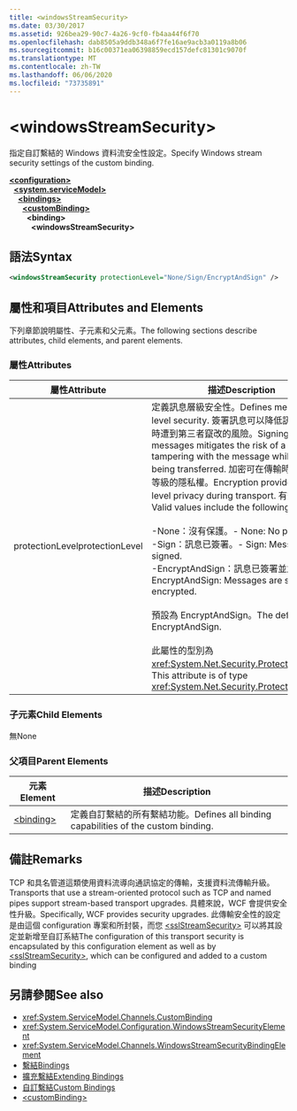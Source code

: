 ```yaml
---
title: <windowsStreamSecurity>
ms.date: 03/30/2017
ms.assetid: 926bea29-90c7-4a26-9cf0-fb4aa44f6f70
ms.openlocfilehash: dab8505a9ddb348a6f7fe16ae9acb3a0119a8b06
ms.sourcegitcommit: b16c00371ea06398859ecd157defc81301c9070f
ms.translationtype: MT
ms.contentlocale: zh-TW
ms.lasthandoff: 06/06/2020
ms.locfileid: "73735891"
---
```

# \<windowsStreamSecurity>
<span data-ttu-id="3c9ba-101">指定自訂繫結的 Windows 資料流安全性設定。</span><span class="sxs-lookup"><span data-stu-id="3c9ba-101">Specify Windows stream security settings of the custom binding.</span></span>  
  
[**\<configuration>**](../configuration-element.md)\
&nbsp;&nbsp;[**\<system.serviceModel>**](system-servicemodel.md)\
&nbsp;&nbsp;&nbsp;&nbsp;[**\<bindings>**](bindings.md)\
&nbsp;&nbsp;&nbsp;&nbsp;&nbsp;&nbsp;[**\<customBinding>**](custombinding.md)\
&nbsp;&nbsp;&nbsp;&nbsp;&nbsp;&nbsp;&nbsp;&nbsp;**\<binding>**\
&nbsp;&nbsp;&nbsp;&nbsp;&nbsp;&nbsp;&nbsp;&nbsp;&nbsp;&nbsp;**\<windowsStreamSecurity>**  
  
## <a name="syntax"></a><span data-ttu-id="3c9ba-102">語法</span><span class="sxs-lookup"><span data-stu-id="3c9ba-102">Syntax</span></span>  
  
```xml  
<windowsStreamSecurity protectionLevel="None/Sign/EncryptAndSign" />
```  
  
## <a name="attributes-and-elements"></a><span data-ttu-id="3c9ba-103">屬性和項目</span><span class="sxs-lookup"><span data-stu-id="3c9ba-103">Attributes and Elements</span></span>  
 <span data-ttu-id="3c9ba-104">下列章節說明屬性、子元素和父元素。</span><span class="sxs-lookup"><span data-stu-id="3c9ba-104">The following sections describe attributes, child elements, and parent elements.</span></span>  
  
### <a name="attributes"></a><span data-ttu-id="3c9ba-105">屬性</span><span class="sxs-lookup"><span data-stu-id="3c9ba-105">Attributes</span></span>  
  
|<span data-ttu-id="3c9ba-106">屬性</span><span class="sxs-lookup"><span data-stu-id="3c9ba-106">Attribute</span></span>|<span data-ttu-id="3c9ba-107">描述</span><span class="sxs-lookup"><span data-stu-id="3c9ba-107">Description</span></span>|  
|---------------|-----------------|  
|<span data-ttu-id="3c9ba-108">protectionLevel</span><span class="sxs-lookup"><span data-stu-id="3c9ba-108">protectionLevel</span></span>|<span data-ttu-id="3c9ba-109">定義訊息層級安全性。</span><span class="sxs-lookup"><span data-stu-id="3c9ba-109">Defines message-level security.</span></span> <span data-ttu-id="3c9ba-110">簽署訊息可以降低訊息在傳輸時遭到第三者竄改的風險。</span><span class="sxs-lookup"><span data-stu-id="3c9ba-110">Signing messages mitigates the risk of a third party tampering with the message while it is being transferred.</span></span> <span data-ttu-id="3c9ba-111">加密可在傳輸時提供資料等級的隱私權。</span><span class="sxs-lookup"><span data-stu-id="3c9ba-111">Encryption provides data-level privacy during transport.</span></span> <span data-ttu-id="3c9ba-112">有效值如下：</span><span class="sxs-lookup"><span data-stu-id="3c9ba-112">Valid values include the following:</span></span><br /><br /> <span data-ttu-id="3c9ba-113">-None：沒有保護。</span><span class="sxs-lookup"><span data-stu-id="3c9ba-113">-   None: No protection.</span></span><br /><span data-ttu-id="3c9ba-114">-Sign：訊息已簽署。</span><span class="sxs-lookup"><span data-stu-id="3c9ba-114">-   Sign: Messages are signed.</span></span><br /><span data-ttu-id="3c9ba-115">-EncryptAndSign：訊息已簽署並加密。</span><span class="sxs-lookup"><span data-stu-id="3c9ba-115">-   EncryptAndSign: Messages are signed and encrypted.</span></span><br /><br /> <span data-ttu-id="3c9ba-116">預設為 EncryptAndSign。</span><span class="sxs-lookup"><span data-stu-id="3c9ba-116">The default is EncryptAndSign.</span></span><br /><br /> <span data-ttu-id="3c9ba-117">此屬性的型別為 <xref:System.Net.Security.ProtectionLevel>。</span><span class="sxs-lookup"><span data-stu-id="3c9ba-117">This attribute is of type <xref:System.Net.Security.ProtectionLevel>.</span></span>|  
  
### <a name="child-elements"></a><span data-ttu-id="3c9ba-118">子元素</span><span class="sxs-lookup"><span data-stu-id="3c9ba-118">Child Elements</span></span>  
 <span data-ttu-id="3c9ba-119">無</span><span class="sxs-lookup"><span data-stu-id="3c9ba-119">None</span></span>  
  
### <a name="parent-elements"></a><span data-ttu-id="3c9ba-120">父項目</span><span class="sxs-lookup"><span data-stu-id="3c9ba-120">Parent Elements</span></span>  
  
|<span data-ttu-id="3c9ba-121">元素</span><span class="sxs-lookup"><span data-stu-id="3c9ba-121">Element</span></span>|<span data-ttu-id="3c9ba-122">描述</span><span class="sxs-lookup"><span data-stu-id="3c9ba-122">Description</span></span>|  
|-------------|-----------------|  
|[\<binding>](bindings.md)|<span data-ttu-id="3c9ba-123">定義自訂繫結的所有繫結功能。</span><span class="sxs-lookup"><span data-stu-id="3c9ba-123">Defines all binding capabilities of the custom binding.</span></span>|  
  
## <a name="remarks"></a><span data-ttu-id="3c9ba-124">備註</span><span class="sxs-lookup"><span data-stu-id="3c9ba-124">Remarks</span></span>  
 <span data-ttu-id="3c9ba-125">TCP 和具名管道這類使用資料流導向通訊協定的傳輸，支援資料流傳輸升級。</span><span class="sxs-lookup"><span data-stu-id="3c9ba-125">Transports that use a stream-oriented protocol such as TCP and named pipes support stream-based transport upgrades.</span></span> <span data-ttu-id="3c9ba-126">具體來說，WCF 會提供安全性升級。</span><span class="sxs-lookup"><span data-stu-id="3c9ba-126">Specifically, WCF provides security upgrades.</span></span> <span data-ttu-id="3c9ba-127">此傳輸安全性的設定是由這個 configuration 專案和所封裝，而您 [\<sslStreamSecurity>](sslstreamsecurity.md) 可以將其設定並新增至自訂系結</span><span class="sxs-lookup"><span data-stu-id="3c9ba-127">The configuration of this transport security is encapsulated by this configuration element  as well as by [\<sslStreamSecurity>](sslstreamsecurity.md), which can be configured and added to a custom binding</span></span>  
  
## <a name="see-also"></a><span data-ttu-id="3c9ba-128">另請參閱</span><span class="sxs-lookup"><span data-stu-id="3c9ba-128">See also</span></span>

- <xref:System.ServiceModel.Channels.CustomBinding>
- <xref:System.ServiceModel.Configuration.WindowsStreamSecurityElement>
- <xref:System.ServiceModel.Channels.WindowsStreamSecurityBindingElement>
- [<span data-ttu-id="3c9ba-129">繫結</span><span class="sxs-lookup"><span data-stu-id="3c9ba-129">Bindings</span></span>](../../../wcf/bindings.md)
- [<span data-ttu-id="3c9ba-130">擴充繫結</span><span class="sxs-lookup"><span data-stu-id="3c9ba-130">Extending Bindings</span></span>](../../../wcf/extending/extending-bindings.md)
- [<span data-ttu-id="3c9ba-131">自訂繫結</span><span class="sxs-lookup"><span data-stu-id="3c9ba-131">Custom Bindings</span></span>](../../../wcf/extending/custom-bindings.md)
- [\<customBinding>](custombinding.md)
